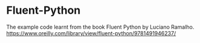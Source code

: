 # Fluent-Python
The example code learnt from the book Fluent Python by Luciano Ramalho.
https://www.oreilly.com/library/view/fluent-python/9781491946237/
